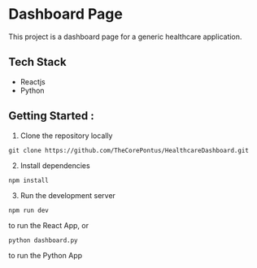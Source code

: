 # Dashboard Page

This project is a dashboard page for a generic healthcare application.

## Tech Stack
* Reactjs
* Python

## Getting Started : 

1. Clone the repository locally

```
git clone https://github.com/TheCorePontus/HealthcareDashboard.git
```

2. Install dependencies

```
npm install
```

3. Run the development server

```
npm run dev
```
to run the React App, or
```
python dashboard.py
```
to run the Python App
